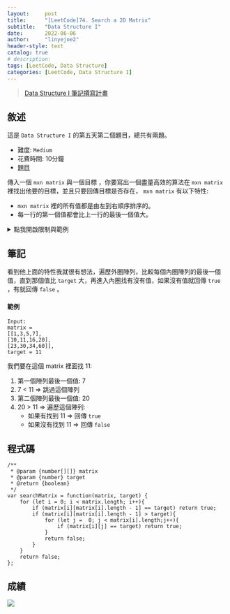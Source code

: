```yaml
---
layout:     post
title:      "[LeetCode]74. Search a 2D Matrix"
subtitle:   "Data Structure I"
date:       2022-06-06
author:     "linyejoe2"
header-style: text
catalog: true
# description: 
tags: [LeetCode, Data Structure]
categories: [LeetCode, Data Structure I]
---
```


>[Data Structure I 筆記撰寫計畫](/2022/05/30/leetcode/Data%20Structure/Data%20Structure%20I/starting-write-data-structure-i-note/)

## 敘述

這是 `Data Structure I` 的第五天第二個題目，總共有兩題。

+ 難度: `Medium`
+ 花費時間: 10分鐘
+ [題目](https://leetcode.com/problems/search-a-2d-matrix/)

傳入一個 `mxn matrix` 與一個目標 ，你要寫出一個盡量高效的算法在 `mxn matrix` 裡找出他要的目標，並且只要回傳目標是否存在， `mxn matrix` 有以下特性:
+  `mxn matrix` 裡的所有值都是由左到右順序排序的。
+  每一行的第一個值都會比上一行的最後一個值大。

<!--more-->


<details><summary>點我開啟限制與範例</summary>
<pre>

**限制:**

-   `m == matrix.length`
-   `n == matrix[i].length`
-   `1 <= m, n <= 100`
-   `-104 <= matrix[i][j], target <= 104`

**Example 1:**

![example-image-1](https://assets.leetcode.com/uploads/2020/10/05/mat.jpg)



**Example 2:**

![example-image-2](https://assets.leetcode.com/uploads/2020/10/05/mat2.jpg)

```=
Input: matrix = [[1,3,5,7],[10,11,16,20],[23,30,34,60]], target = 13
Output: false
```
</pre></details>

## 筆記

看到他上面的特性我就很有想法，遍歷外圈陣列，比較每個內圈陣列的最後一個值，直到那個值比 `target` 大，再進入內圈找有沒有值，如果沒有值就回傳 `true` ，有就回傳 `false` 。

#### 範例

```=
Input: 
matrix = 
[[1,3,5,7],
[10,11,16,20],
[23,30,34,60]], 
target = 11
```

我們要在這個 matrix 裡面找 11:
1. 第一個陣列最後一個值: 7
2. 7 < 11 => 跳過這個陣列
3. 第二個陣列最後一個值: 20
4. 20 > 11 => 遍歷這個陣列:
    + 如果有找到 11 => 回傳 `true`
    + 如果沒有找到 11 => 回傳 `false`


## 程式碼

```js=
/**
 * @param {number[][]} matrix
 * @param {number} target
 * @return {boolean}
 */
var searchMatrix = function(matrix, target) {
    for (let i = 0; i < matrix.length; i++){
        if (matrix[i][matrix[i].length - 1] == target) return true;
        if (matrix[i][matrix[i].length - 1] > target){
            for (let j =  0; j < matrix[i].length;j++){
                if (matrix[i][j] == target) return true;
            }
            return false;
        } 
    }
    return false;
};
```

## 成績

![](https://i.imgur.com/tSDmWAX.png)


<!-- ##### 參考資料 -->